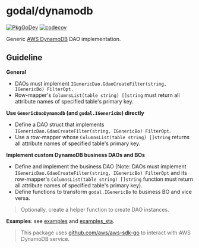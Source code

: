 # godal/dynamodb

[![PkgGoDev](https://pkg.go.dev/badge/github.com/btnguyen2k/godal/dynamodb)](https://pkg.go.dev/github.com/btnguyen2k/godal/dynamodb)
[![codecov](https://codecov.io/gh/btnguyen2k/godal/branch/dynamodb/graph/badge.svg?token=0L23UTJHOZ)](https://app.codecov.io/gh/btnguyen2k/godal/branch/dynamodb)

Generic [AWS DynamoDB](https://aws.amazon.com/dynamodb/) DAO implementation.

## Guideline

**General**

- DAOs must implement `IGenericDao.GdaoCreateFilter(string, IGenericBo) FilterOpt.`
- Row-mapper's `ColumnsList(table string) []string` must return all attribute names of specified table's primary key.

**Use `GenericDaoDynamodb` (and `godal.IGenericBo`) directly**

- Define a DAO struct that implements `IGenericDao.GdaoCreateFilter(string, IGenericBo) FilterOpt`.
- Use a row-mapper whose `ColumnsList(table string) []string` returns all attribute names of specified table's primary key.

**Implement custom DynamoDB business DAOs and BOs**

- Define and implement the business DAO (Note: DAOs must implement `IGenericDao.GdaoCreateFilter(string, IGenericBo) FilterOpt`
  and its row-mapper's `ColumnsList(table string) []string` function must return all attribute names of specified table's primary key).
- Define functions to transform `godal.IGenericBo` to business BO and vice versa.

> Optionally, create a helper function to create DAO instances.

**Examples**: see [examples](../examples/) and [examples_sta](../examples_sta/).

> This package uses [github.com/aws/aws-sdk-go](https://github.com/aws/aws-sdk-go) to interact with AWS DynamoDB service.
